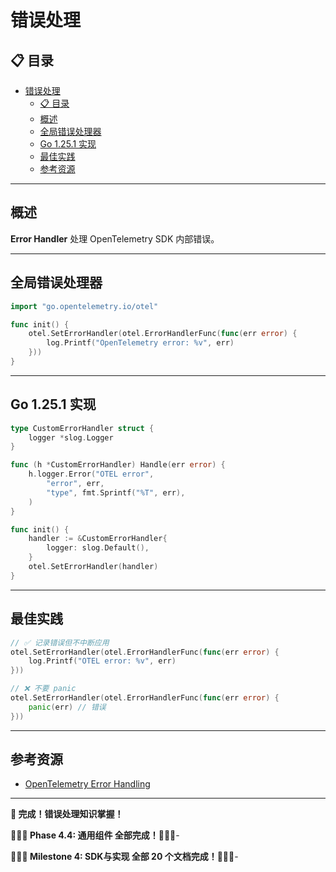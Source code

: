 # 错误处理

## 📋 目录

- [错误处理](#错误处理)
  - [📋 目录](#-目录)
  - [概述](#概述)
  - [全局错误处理器](#全局错误处理器)
  - [Go 1.25.1 实现](#go-1251-实现)
  - [最佳实践](#最佳实践)
  - [参考资源](#参考资源)

---

## 概述

**Error Handler** 处理 OpenTelemetry SDK 内部错误。

---

## 全局错误处理器

```go
import "go.opentelemetry.io/otel"

func init() {
    otel.SetErrorHandler(otel.ErrorHandlerFunc(func(err error) {
        log.Printf("OpenTelemetry error: %v", err)
    }))
}
```

---

## Go 1.25.1 实现

```go
type CustomErrorHandler struct {
    logger *slog.Logger
}

func (h *CustomErrorHandler) Handle(err error) {
    h.logger.Error("OTEL error",
        "error", err,
        "type", fmt.Sprintf("%T", err),
    )
}

func init() {
    handler := &CustomErrorHandler{
        logger: slog.Default(),
    }
    otel.SetErrorHandler(handler)
}
```

---

## 最佳实践

```go
// ✅ 记录错误但不中断应用
otel.SetErrorHandler(otel.ErrorHandlerFunc(func(err error) {
    log.Printf("OTEL error: %v", err)
}))

// ❌ 不要 panic
otel.SetErrorHandler(otel.ErrorHandlerFunc(func(err error) {
    panic(err) // 错误
}))
```

---

## 参考资源

- [OpenTelemetry Error Handling](https://opentelemetry.io/docs/specs/otel/error-handling/)

---

**🎉 完成！错误处理知识掌握！**

**🎊🎊🎊 Phase 4.4: 通用组件 全部完成！🎊🎊🎊**-

**🎉🎉🎉 Milestone 4: SDK与实现 全部 20 个文档完成！🎉🎉🎉**-
